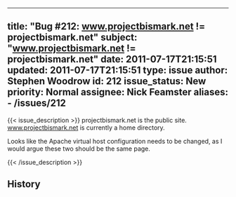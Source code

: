
---
title: "Bug #212: www.projectbismark.net != projectbismark.net"
subject: "www.projectbismark.net != projectbismark.net"
date: 2011-07-17T21:15:51
updated: 2011-07-17T21:15:51
type: issue
author: Stephen Woodrow
id: 212
issue_status: New
priority: Normal
assignee: Nick Feamster
aliases:
    - /issues/212
---

{{< issue_description >}}
projectbismark.net is the public site. www.projectbismark.net is
currently a home directory.

Looks like the Apache virtual host configuration needs to be changed, as
I would argue these two should be the same page.


{{< /issue_description >}}

## History

